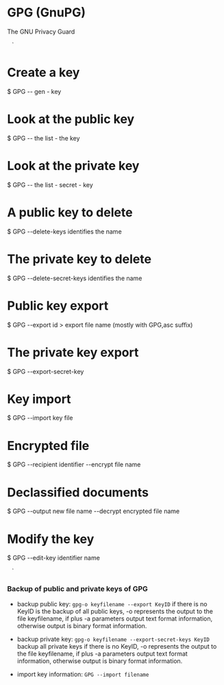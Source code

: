 # GPG (GnuPG)

The GNU Privacy Guard

` ` `

# Create a key
$ GPG -- gen - key

# Look at the public key
$ GPG -- the list - the key

# Look at the private key
$ GPG -- the list - secret - key

# A public key to delete
$ GPG --delete-keys identifies the name

# The private key to delete
$ GPG --delete-secret-keys identifies the name

# Public key export
$ GPG --export id > export file name (mostly with GPG,asc suffix)

# The private key export
$ GPG --export-secret-key

# Key import
$ GPG --import key file

# Encrypted file
$ GPG --recipient identifier --encrypt file name

# Declassified documents
$ GPG --output new file name --decrypt encrypted file name

# Modify the key
$ GPG --edit-key identifier name

` ` `

### Backup of public and private keys of GPG 

* backup public key: ```gpg-o keyfilename --export KeyID``` if there is no KeyID is the backup of all public keys, -o represents the output to the file keyfilename, if plus -a parameters output text format information, otherwise output is binary format information.

* backup private key: ```gpg-o keyfilename --export-secret-keys KeyID``` backup all private keys if there is no KeyID, -o represents the output to the file keyfilename, if plus -a parameters output text format information, otherwise output is binary format information.

* import key information: ```GPG --import filename```
